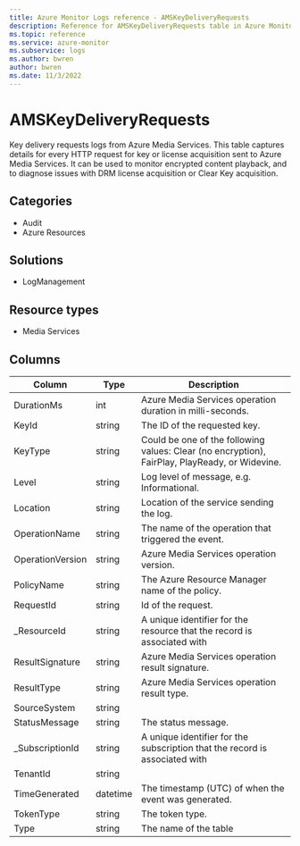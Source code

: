 ```yaml
---
title: Azure Monitor Logs reference - AMSKeyDeliveryRequests
description: Reference for AMSKeyDeliveryRequests table in Azure Monitor Logs.
ms.topic: reference
ms.service: azure-monitor
ms.subservice: logs
ms.author: bwren
author: bwren
ms.date: 11/3/2022
---
```


# AMSKeyDeliveryRequests

 Key delivery requests logs from Azure Media Services. This table captures details for every HTTP request for key or license acquisition sent to Azure Media Services. It can be used to monitor encrypted content playback, and to diagnose issues with DRM license acquisition or Clear Key acquisition.

## Categories

- Audit
- Azure Resources
## Solutions

- LogManagement
## Resource types

- Media Services




## Columns

| Column | Type | Description |
| --- | --- | --- |
| DurationMs | int | Azure Media Services operation duration in milli-seconds. |
| KeyId | string | The ID of the requested key. |
| KeyType | string | Could be one of the following values: Clear (no encryption), FairPlay, PlayReady, or Widevine. |
| Level | string | Log level of message, e.g. Informational. |
| Location | string | Location of the service sending the log. |
| OperationName | string | The name of the operation that triggered the event. |
| OperationVersion | string | Azure Media Services operation version. |
| PolicyName | string | The Azure Resource Manager name of the policy. |
| RequestId | string | Id of the request. |
| _ResourceId | string | A unique identifier for the resource that the record is associated with |
| ResultSignature | string | Azure Media Services operation result signature. |
| ResultType | string | Azure Media Services operation result type. |
| SourceSystem | string |  |
| StatusMessage | string | The status message. |
| _SubscriptionId | string | A unique identifier for the subscription that the record is associated with |
| TenantId | string |  |
| TimeGenerated | datetime | The timestamp (UTC) of when the event was generated. |
| TokenType | string | The token type. |
| Type | string | The name of the table |
